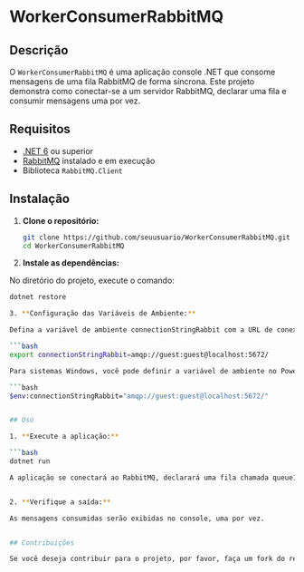 # WorkerConsumerRabbitMQ

## Descrição

O `WorkerConsumerRabbitMQ` é uma aplicação console .NET que consome mensagens de uma fila RabbitMQ de forma síncrona. Este projeto demonstra como conectar-se a um servidor RabbitMQ, declarar uma fila e consumir mensagens uma por vez.

## Requisitos

- [.NET 6](https://dotnet.microsoft.com/download/dotnet/6.0) ou superior
- [RabbitMQ](https://www.rabbitmq.com/download.html) instalado e em execução
- Biblioteca `RabbitMQ.Client`

## Instalação

1. **Clone o repositório:**

   ```bash
   git clone https://github.com/seuusuario/WorkerConsumerRabbitMQ.git
   cd WorkerConsumerRabbitMQ

2. **Instale as dependências:**

 No diretório do projeto, execute o comando:
   ```bash
   dotnet restore

3. **Configuração das Variáveis de Ambiente:**

Defina a variável de ambiente connectionStringRabbit com a URL de conexão do RabbitMQ. Exemplo:

```bash
   export connectionStringRabbit=amqp://guest:guest@localhost:5672/

Para sistemas Windows, você pode definir a variável de ambiente no PowerShell:

```bash
$env:connectionStringRabbit="amqp://guest:guest@localhost:5672/"


## Uso

1. **Execute a aplicação:**

```bash
dotnet run

A aplicação se conectará ao RabbitMQ, declarará uma fila chamada queue1, e começará a consumir mensagens dessa fila. As mensagens recebidas serão exibidas no console.


2. **Verifique a saída:**

As mensagens consumidas serão exibidas no console, uma por vez.


## Contribuições

Se você deseja contribuir para o projeto, por favor, faça um fork do repositório e envie um pull request com suas melhorias ou correções.